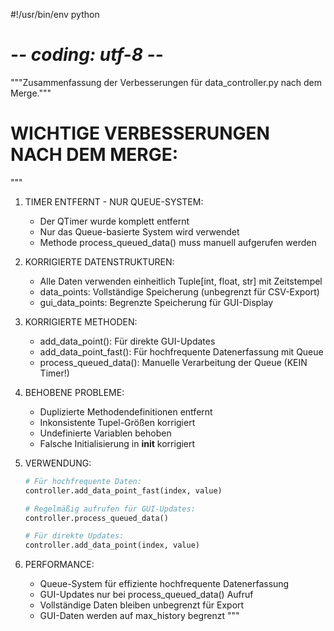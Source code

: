#!/usr/bin/env python

# -_- coding: utf-8 -_-

"""Zusammenfassung der Verbesserungen für data_controller.py nach dem Merge."""

# WICHTIGE VERBESSERUNGEN NACH DEM MERGE:

"""

1. TIMER ENTFERNT - NUR QUEUE-SYSTEM:

   - Der QTimer wurde komplett entfernt
   - Nur das Queue-basierte System wird verwendet
   - Methode process_queued_data() muss manuell aufgerufen werden

2. KORRIGIERTE DATENSTRUKTUREN:

   - Alle Daten verwenden einheitlich Tuple[int, float, str] mit Zeitstempel
   - data_points: Vollständige Speicherung (unbegrenzt für CSV-Export)
   - gui_data_points: Begrenzte Speicherung für GUI-Display

3. KORRIGIERTE METHODEN:

   - add_data_point(): Für direkte GUI-Updates
   - add_data_point_fast(): Für hochfrequente Datenerfassung mit Queue
   - process_queued_data(): Manuelle Verarbeitung der Queue (KEIN Timer!)

4. BEHOBENE PROBLEME:

   - Duplizierte Methodendefinitionen entfernt
   - Inkonsistente Tupel-Größen korrigiert
   - Undefinierte Variablen behoben
   - Falsche Initialisierung in **init** korrigiert

5. VERWENDUNG:

   ```python
   # Für hochfrequente Daten:
   controller.add_data_point_fast(index, value)

   # Regelmäßig aufrufen für GUI-Updates:
   controller.process_queued_data()

   # Für direkte Updates:
   controller.add_data_point(index, value)
   ```

6. PERFORMANCE:
   - Queue-System für effiziente hochfrequente Datenerfassung
   - GUI-Updates nur bei process_queued_data() Aufruf
   - Vollständige Daten bleiben unbegrenzt für Export
   - GUI-Daten werden auf max_history begrenzt
     """
